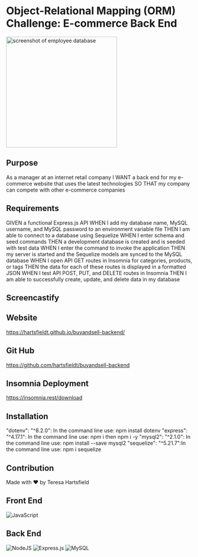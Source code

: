# Object-Relational Mapping (ORM) Challenge: E-commerce Back End

<img src="./assets/img/" alt="screenshot of employee database" height="300px"/>

## Purpose

As a manager at an internet retail company
I WANT a back end for my e-commerce website that uses the latest technologies
SO THAT my company can compete with other e-commerce companies

## Requirements

GIVEN a functional Express.js API
WHEN I add my database name, MySQL username, and MySQL password to an environment variable file
THEN I am able to connect to a database using Sequelize
WHEN I enter schema and seed commands
THEN a development database is created and is seeded with test data
WHEN I enter the command to invoke the application
THEN my server is started and the Sequelize models are synced to the MySQL database
WHEN I open API GET routes in Insomnia for categories, products, or tags
THEN the data for each of these routes is displayed in a formatted JSON
WHEN I test API POST, PUT, and DELETE routes in Insomnia
THEN I am able to successfully create, update, and delete data in my database

## Screencastify

## Website

https://hartsfieldt.github.io/buyandsell-backend/

## Git Hub

https://github.com/hartsfieldt/buyandsell-backend

## Insomnia Deployment

https://insomnia.rest/download

## Installation

"dotenv": "^8.2.0": In the command line use: npm install dotenv
"express": "^4.17.1": In the command line use: npm i then npm i -y
"mysql2": "^2.1.0": In the command line use: npm install --save mysql2
"sequelize": "^5.21.7":In the command line use: npm i sequelize

## Contribution

Made with ❤️ by Teresa Hartsfield

## Front End

![JavaScript](https://img.shields.io/badge/javascript-%23323330.svg?style=for-the-badge&logo=javascript&logoColor=%23F7DF1E)

## Back End

![NodeJS](https://img.shields.io/badge/node.js-6DA55F?style=for-the-badge&logo=node.js&logoColor=white)
![Express.js](https://img.shields.io/badge/express.js-%23404d59.svg?style=for-the-badge&logo=express&logoColor=%2361DAFB)
![MySQL](https://img.shields.io/badge/mysql-%2300f.svg?style=for-the-badge&logo=mysql&logoColor=white)
